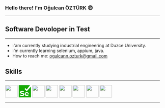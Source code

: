 ### Hello there! I'm Oğulcan ÖZTÜRK :sunglasses:
---

## Software Devoloper in Test
---
-  I'am currently studying industrial engineering at Duzce University.
-  I’m currently learning selenium, appium, java.
-  How to reach me: ogulcann.ozturk@gmail.com

## Skills
---


<img src= "https://camo.githubusercontent.com/b91ddb8e45652164fdb949ecaef6ec63e6653694f64e39e12b4c1efbf8b9f290/68747470733a2f2f313030306c6f676f732e6e65742f77702d636f6e74656e742f75706c6f6164732f323032302f30392f4a6176612d456d626c656d2d3230343878313238302e6a7067" width ="40" height ="40"> <img src= "https://raw.githubusercontent.com/github/explore/5b3600551e122a3277c2c5368af2ad5725ffa9a1/topics/selenium/selenium.png" width ="40" height ="40"> <img src= "https://camo.githubusercontent.com/d419f460d85cd64d7782f3c93049b7c94a60980f35ddf2c8c3f16f9465f0e226/68747470733a2f2f6c6f676f77696b692e6e65742f75706c6f6164732f6c6f676f2f612f61707069756d2e737667" width ="40" height ="40"> <img src= "https://camo.githubusercontent.com/3b71c0d7231914511a60544f239f745710fc19573e65ce3566ecac9b09f0deb4/68747470733a2f2f626c6f672e6a6574627261696e732e636f6d2f77702d636f6e74656e742f75706c6f6164732f323031392f30382f6c6f676f2e706e67" width ="40" height ="40"> <img src= "https://camo.githubusercontent.com/44253c95d179c7ade879ac1c9b1a7c40e41ee7ecb2e1f62104d2e46dd8092191/68747470733a2f2f6d7977697368626f6172642e636f6d2f7468756d62732f776973682f6b2f712f6a2f3130323078305f7469797962756e66657161786b6d74675f6a70675f346663322e6a7067" width ="40" height ="40"> <img src= "https://camo.githubusercontent.com/b9449fbfd8dcb414433e758526d8327546a13b068c7351dc097e00ffe80d8756/68747470733a2f2f6d69726f2e6d656469756d2e636f6d2f6d61782f3633312f312a7656466c4866666574366b63443463424e6f67567a512e706e67" width ="40" height ="40"> <img src= "https://camo.githubusercontent.com/2c0cbabd8eed88cf043f2de3023b107eb81db98686455feb83522a8c59b45465/68747470733a2f2f617661746172732e6d64732e79616e6465782e6e65742f693f69643d65343430346264343732363632363039326539313262356363643961396639372d343332323137382d696d616765732d7468756d6273266e3d3133" width ="40" height ="40"> <img src= "https://camo.githubusercontent.com/9181a9ee12ad02dca13694bb617073b744698768043f775dc94631b6a97a4645/68747470733a2f2f6d69726f2e6d656469756d2e636f6d2f6d61782f313430302f312a644f5a3259455570504f78694e47564d71362d4b5f672e6a706567" width ="40" height ="40">





---
